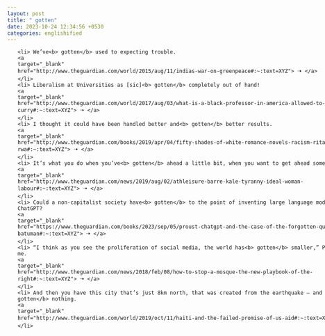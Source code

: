 ```yaml
---
layout: post
title: " gotten"
date: 2023-10-24 12:34:56 +0530
categories: englishified
---
```

<style>
    ol {
        width: 800px;
        margin: 0 auto;
    }
ol li {
    font-size: 18px;
    line-height: 1.5;
    padding-bottom: 8px;
}
</style>
<ol>

    <li> We’ve<b> gotten</b> used to expecting trouble.
    <a 
    target="_blank" 
    href="http://www.theguardian.com/world/2015/aug/11/indias-war-on-greenpeace#:~:text=XYZ"> 🠢 </a>
    </li>
    <li> Liberalism at Universities as [sic]<b> gotten</b> completely out of hand!
    <a 
    target="_blank" 
    href="http://www.theguardian.com/world/2017/aug/03/what-is-a-black-professor-in-america-allowed-to-say-tommy-j-curry#:~:text=XYZ"> 🠢 </a>
    </li>
    <li> I thought it could have been handled better and<b> gotten</b> better results.
    <a 
    target="_blank" 
    href="http://www.theguardian.com/books/2019/apr/04/fifty-shades-of-white-romance-novels-racism-ritas-rwa#:~:text=XYZ"> 🠢 </a>
    </li>
    <li> It’s what you do when you’ve<b> gotten</b> ahead a little bit, when you want to get ahead some more.
    <a 
    target="_blank" 
    href="http://www.theguardian.com/news/2019/aug/02/athleisure-barre-kale-tyranny-ideal-woman-labour#:~:text=XYZ"> 🠢 </a>
    </li>
    <li> Could a non-capitalist society have<b> gotten</b> to the point of inventing large language models like ChatGPT?
    <a 
    target="_blank" 
    href="https://www.theguardian.com/books/2023/sep/05/proust-chatgpt-and-the-case-of-the-forgotten-quote-elif-batuman#:~:text=XYZ"> 🠢 </a>
    </li>
    <li> “I think as you see the proliferation of social media, the world has<b> gotten</b> smaller,” Perez told me.
    <a 
    target="_blank" 
    href="http://www.theguardian.com/news/2018/feb/08/how-to-stop-a-mosque-the-new-playbook-of-the-right#:~:text=XYZ"> 🠢 </a>
    </li>
    <li> And then you have this city that’s just 8km north, that was created from the earthquake – and it’s<b> gotten</b> nothing.
    <a 
    target="_blank" 
    href="http://www.theguardian.com/world/2019/oct/11/haiti-and-the-failed-promise-of-us-aid#:~:text=XYZ"> 🠢 </a>
    </li>